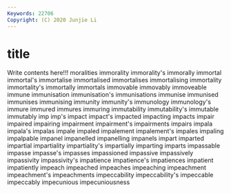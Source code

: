 ```yaml
---
Keywords: 22706
Copyright: (C) 2020 Junjie Li
---
```


# title

Write contents here!!!
moralities
immorality 
immorality's 
immorally 
immortal 
immortal's 
immortalise 
immortalised 
immortalises 
immortalising 
immortality
immortality's 
immortally 
immortals 
immovable 
immovably 
immoveable 
immune 
immunisation 
immunisation's 
immunisations
immunise 
immunised 
immunises 
immunising 
immunity 
immunity's 
immunology 
immunology's 
immure 
immured
immures 
immuring 
immutability 
immutability's 
immutable 
immutably 
imp 
imp's 
impact 
impact's
impacted 
impacting 
impacts 
impair 
impaired 
impairing 
impairment 
impairment's 
impairments 
impairs
impala 
impala's 
impalas 
impale 
impaled 
impalement 
impalement's 
impales 
impaling 
impalpable
impanel 
impanelled 
impanelling 
impanels 
impart 
imparted 
impartial 
impartiality 
impartiality's 
impartially
imparting 
imparts 
impassable 
impasse 
impasse's 
impasses 
impassioned 
impassive 
impassively 
impassivity
impassivity's 
impatience 
impatience's 
impatiences 
impatient 
impatiently 
impeach 
impeached 
impeaches 
impeaching
impeachment 
impeachment's 
impeachments 
impeccability 
impeccability's 
impeccable 
impeccably 
impecunious 
impecuniousness 
